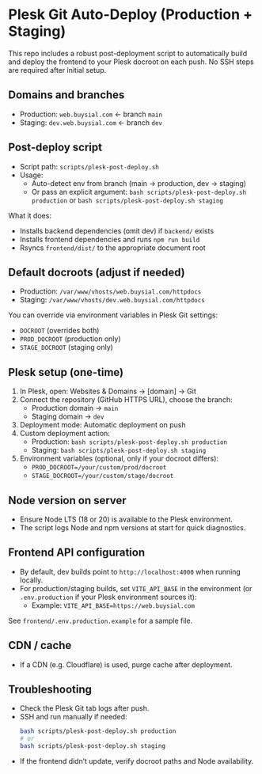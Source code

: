 # Plesk Git Auto-Deploy (Production + Staging)

This repo includes a robust post-deployment script to automatically build and deploy the frontend to your Plesk docroot on each push. No SSH steps are required after initial setup.

## Domains and branches
- Production: `web.buysial.com` ← branch `main`
- Staging: `dev.web.buysial.com` ← branch `dev`

## Post-deploy script
- Script path: `scripts/plesk-post-deploy.sh`
- Usage:
  - Auto-detect env from branch (main → production, dev → staging)
  - Or pass an explicit argument: `bash scripts/plesk-post-deploy.sh production` or `bash scripts/plesk-post-deploy.sh staging`

What it does:
- Installs backend dependencies (omit dev) if `backend/` exists
- Installs frontend dependencies and runs `npm run build`
- Rsyncs `frontend/dist/` to the appropriate document root

## Default docroots (adjust if needed)
- Production: `/var/www/vhosts/web.buysial.com/httpdocs`
- Staging: `/var/www/vhosts/dev.web.buysial.com/httpdocs`

You can override via environment variables in Plesk Git settings:
- `DOCROOT` (overrides both)
- `PROD_DOCROOT` (production only)
- `STAGE_DOCROOT` (staging only)

## Plesk setup (one-time)
1. In Plesk, open: Websites & Domains → [domain] → Git
2. Connect the repository (GitHub HTTPS URL), choose the branch:
   - Production domain → `main`
   - Staging domain → `dev`
3. Deployment mode: Automatic deployment on push
4. Custom deployment action:
   - Production: `bash scripts/plesk-post-deploy.sh production`
   - Staging: `bash scripts/plesk-post-deploy.sh staging`
5. Environment variables (optional, only if your docroot differs):
   - `PROD_DOCROOT=/your/custom/prod/docroot`
   - `STAGE_DOCROOT=/your/custom/stage/docroot`

## Node version on server
- Ensure Node LTS (18 or 20) is available to the Plesk environment.
- The script logs Node and npm versions at start for quick diagnostics.

## Frontend API configuration
- By default, dev builds point to `http://localhost:4000` when running locally.
- For production/staging builds, set `VITE_API_BASE` in the environment (or `.env.production` if your Plesk environment sources it):
  - Example: `VITE_API_BASE=https://web.buysial.com`

See `frontend/.env.production.example` for a sample file.

## CDN / cache
- If a CDN (e.g. Cloudflare) is used, purge cache after deployment.

## Troubleshooting
- Check the Plesk Git tab logs after push.
- SSH and run manually if needed:
  ```bash
  bash scripts/plesk-post-deploy.sh production
  # or
  bash scripts/plesk-post-deploy.sh staging
  ```
- If the frontend didn’t update, verify docroot paths and Node availability.

